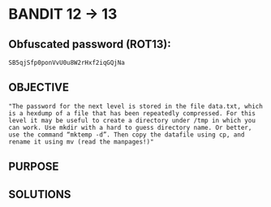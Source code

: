 # BANDIT 12 -> 13

## Obfuscated password (ROT13): 

	SB5qjSfp0ponVvU0u8W2rHxf2iqGQjNa

## OBJECTIVE

	"The password for the next level is stored in the file data.txt, which is a hexdump of a file that has been repeatedly compressed. For this level it may be useful to create a directory under /tmp in which you can work. Use mkdir with a hard to guess directory name. Or better, use the command “mktemp -d”. Then copy the datafile using cp, and rename it using mv (read the manpages!)"

## PURPOSE


## SOLUTIONS
